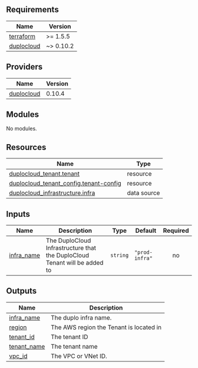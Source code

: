 <!-- BEGIN_TF_DOCS -->
## Requirements

| Name | Version |
|------|---------|
| <a name="requirement_terraform"></a> [terraform](#requirement\_terraform) | >= 1.5.5 |
| <a name="requirement_duplocloud"></a> [duplocloud](#requirement\_duplocloud) | ~> 0.10.2 |

## Providers

| Name | Version |
|------|---------|
| <a name="provider_duplocloud"></a> [duplocloud](#provider\_duplocloud) | 0.10.4 |

## Modules

No modules.

## Resources

| Name | Type |
|------|------|
| [duplocloud_tenant.tenant](https://registry.terraform.io/providers/duplocloud/duplocloud/latest/docs/resources/tenant) | resource |
| [duplocloud_tenant_config.tenant-config](https://registry.terraform.io/providers/duplocloud/duplocloud/latest/docs/resources/tenant_config) | resource |
| [duplocloud_infrastructure.infra](https://registry.terraform.io/providers/duplocloud/duplocloud/latest/docs/data-sources/infrastructure) | data source |

## Inputs

| Name | Description | Type | Default | Required |
|------|-------------|------|---------|:--------:|
| <a name="input_infra_name"></a> [infra\_name](#input\_infra\_name) | The DuploCloud Infrastructure that the DuploCloud Tenant will be added to | `string` | `"prod-infra"` | no |

## Outputs

| Name | Description |
|------|-------------|
| <a name="output_infra_name"></a> [infra\_name](#output\_infra\_name) | The duplo infra name. |
| <a name="output_region"></a> [region](#output\_region) | The AWS region the Tenant is located in |
| <a name="output_tenant_id"></a> [tenant\_id](#output\_tenant\_id) | The tenant ID |
| <a name="output_tenant_name"></a> [tenant\_name](#output\_tenant\_name) | The tenant name |
| <a name="output_vpc_id"></a> [vpc\_id](#output\_vpc\_id) | The VPC or VNet ID. |
<!-- END_TF_DOCS -->